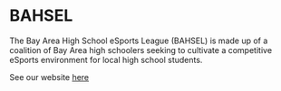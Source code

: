 # BAHSEL

The Bay Area High School eSports League (BAHSEL) is made up of a coalition of Bay Area high schoolers seeking to cultivate a competitive eSports environment for local high school students.

See our website [here](https://bahsel.github.io)
